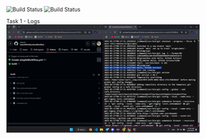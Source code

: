 ![Build Status](https://github.com/finkord/basicGitHubAcrtionsWorkflow/actions/workflows/pytest_workflow.yml/badge.svg)
![Build Status](https://github.com/finkord/basicGitHubAcrtionsWorkflow/actions/workflows/pytest_workflow.yml/badge.svg)

Task 1 - Logs
![Task 1](./images/rawLogsFromSimpleWorkflow.png)
